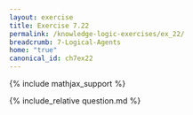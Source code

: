 ```yaml
---
layout: exercise
title: Exercise 7.22
permalink: /knowledge-logic-exercises/ex_22/
breadcrumb: 7-Logical-Agents
home: "true"
canonical_id: ch7ex22
---
```


{% include mathjax_support %}


<div id="hiddden">{% include_relative question.md %}</div>